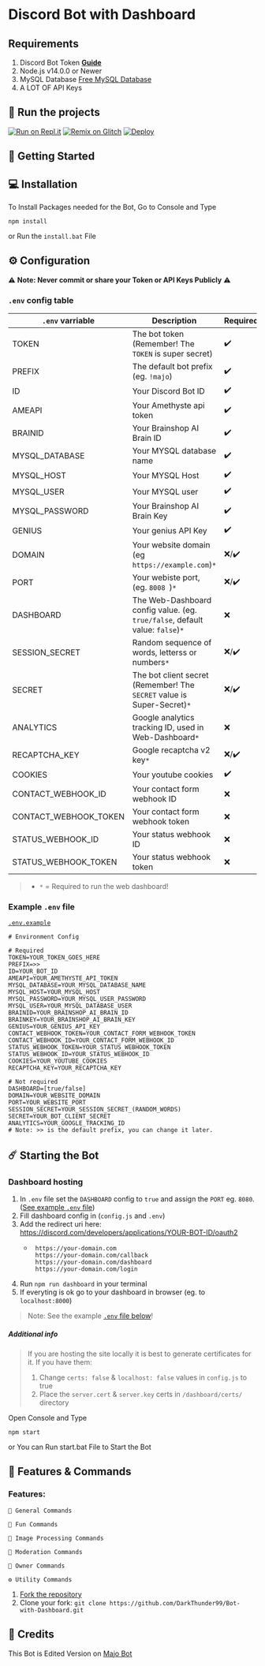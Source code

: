 # Discord Bot with Dashboard


## Requirements
1. Discord Bot Token **[Guide](https://discordjs.guide/preparations/setting-up-a-bot-application.html#creating-your-bot)**
2. Node.js v14.0.0 or Newer
3. MySQL Database [Free MySQL Database](https://www.freesqldatabase.com/)
4. A LOT OF API Keys

## 💨 Run the projects

[![Run on Repl.it](https://repl.it/badge/github/SudhanPlayz/Discord-MusicBot)](https://repl.it/github/DarkThunder99/Bot-with-Dashboard)
[![Remix on Glitch](https://cdn.glitch.com/2703baf2-b643-4da7-ab91-7ee2a2d00b5b%2Fremix-button.svg)](https://glitch.com/edit/#!/import/github/DarkThunder99/Bot-with-Dashboard)
[![Deploy](https://www.herokucdn.com/deploy/button.svg)](https://heroku.com/deploy?template=https://github.com/DarkThunder99/Bot-with-Dashboard)

## 🚀 Getting Started

## 💻 Installation

To Install Packages needed for the Bot, Go to Console and Type 
```
npm install
```
or Run the `install.bat` File

## ⚙️ Configuration

⚠️ **Note: Never commit or share your Token or API Keys Publicly** ⚠️

### `.env` config table
| `.env` varriable | Description | Required |
|---|---|---|
| TOKEN | The bot token (Remember! The `TOKEN` is super secret) | :heavy_check_mark: |
| PREFIX | The default bot prefix (eg. `!majo`) | :heavy_check_mark: |
| ID | Your Discord Bot ID | :heavy_check_mark: |
| AMEAPI | Your Amethyste api token | :heavy_check_mark: |
| BRAINID | Your Brainshop AI Brain ID | :heavy_check_mark: |
| MYSQL_DATABASE | Your MYSQL database name | :heavy_check_mark: |
| MYSQL_HOST | Your MYSQL Host | :heavy_check_mark: |
| MYSQL_USER | Your MYSQL user | :heavy_check_mark: |
| MYSQL_PASSWORD | Your Brainshop AI Brain Key | :heavy_check_mark: |
| GENIUS | Your genius API Key | :heavy_check_mark: |
| DOMAIN | Your website domain (eg `https://example.com`)`*` | :x:/:heavy_check_mark: |
| PORT| Your webiste port, (eg. `8008 `)`*`| :x:/:heavy_check_mark: |
| DASHBOARD | The Web-Dashboard config value. (eg. `true/false`, default value: `false`)`*` | :x: |
| SESSION_SECRET | Random sequence of words, letterss or numbers`*` | :x:/:heavy_check_mark: |
| SECRET | The bot client secret (Remember! The `SECRET` value is Super-Secret)`*` | :x:/:heavy_check_mark: |
| ANALYTICS | Google analytics tracking ID, used in Web-Dashboard`*` | :x: |
| RECAPTCHA_KEY | Google recaptcha v2 key`*` | :x:/:heavy_check_mark: |
| COOKIES | Your youtube cookies | :heavy_check_mark: |
| CONTACT_WEBHOOK_ID | Your contact form webhook ID | :x: |
| CONTACT_WEBHOOK_TOKEN | Your contact form webhook token | :x: |
| STATUS_WEBHOOK_ID | Your status webhook ID | :x: |
| STATUS_WEBHOOK_TOKEN | Your status webhook token | :x: |
> - `*` = Required to run the web dashboard!

### Example `.env` file
 
[`.env.example`](https://github.com/DarkThunder99/Bot-with-Dashboard/blob/master/.env.example)

```
# Environment Config

# Required
TOKEN=YOUR_TOKEN_GOES_HERE
PREFIX=>>
ID=YOUR_BOT_ID
AMEAPI=YOUR_AMETHYSTE_API_TOKEN
MYSQL_DATABASE=YOUR_MYSQL_DATABASE_NAME
MYSQL_HOST=YOUR_MYSQL_HOST
MYSQL_PASSWORD=YOUR_MYSQL_USER_PASSWORD
MYSQL_USER=YOUR_MYSQL_DATABASE_USER
BRAINID=YOUR_BRAINSHOP_AI_BRAIN_ID
BRAINKEY=YOUR_BRAINSHOP_AI_BRAIN_KEY
GENIUS=YOUR_GENIUS_API_KEY
CONTACT_WEBHOOK_TOKEN=YOUR_CONTACT_FORM_WEBHOOK_TOKEN
CONTACT_WEBHOOK_ID=YOUR_CONTACT_FORM_WEBHOOK_ID
STATUS_WEBHOOK_TOKEN=YOUR_STATUS_WEBHOOK_TOKEN
STATUS_WEBHOOK_ID=YOUR_STATUS_WEBHOOK_ID
COOKIES=YOUR_YOUTUBE_COOKIES
RECAPTCHA_KEY=YOUR_RECAPTCHA_KEY

# Not required
DASHBOARD=[true/false]
DOMAIN=YOUR_WEBSITE_DOMAIN
PORT=YOUR_WEBSITE_PORT
SESSION_SECRET=YOUR_SESSION_SECRET_(RANDOM_WORDS)
SECRET=YOUR_BOT_CLIENT_SECRET
ANALYTICS=YOUR_GOOGLE_TRACKING_ID
# Note: >> is the default prefix, you can change it later.
```

## ☄️ Starting the Bot


### Dashboard hosting

1. In `.env` file set the `DASHBOARD` config to `true` and assign the `PORT` eg. `8080`. ([See example `.env` file](#example-env-file))
2. Fill dashboard config in (`config.js` and `.env`)
3. Add the redirect uri here: https://discord.com/developers/applications/YOUR-BOT-ID/oauth2
    * ```
       https://your-domain.com
       https://your-domain.com/callback
       https://your-domain.com/dashboard
       https://your-domain.com/login
      ```
4. Run `npm run dashboard` in your terminal
5. If everyting is ok go to your dashboard in browser (eg. to `localhost:8000`)
> Note: See the example [`.env` file below](#example-env-file)!

##### Additional info
> If you are hosting the site locally it is best to generate certificates for it. If you have them:
> 1. Change `certs: false` & `localhost: false` values in `config.js` to true
> 2. Place the `server.cert` & `server.key` certs in `/dashboard/certs/` directory


Open Console and Type
```
npm start
```
or You can Run start.bat File to Start the Bot

## 📝 Features & Commands

### Features: 
```
🔮 General Commands
```
```
🤣 Fun Commands
```
```
🌟 Image Processing Commands
```
```
📜 Moderation Commands
```
```
🎉 Owner Commands
```
```
⚙️ Utility Commands
```

1. [Fork the repository](https://github.com/DarkThunder99/Bot-with-Dashboard/fork)
2. Clone your fork: `git clone https://github.com/DarkThunder99/Bot-with-Dashboard.git`

## 📝 Credits
This Bot is Edited Version on [Majo Bot](https://github.com/IgorKowalczyk/majobot)
